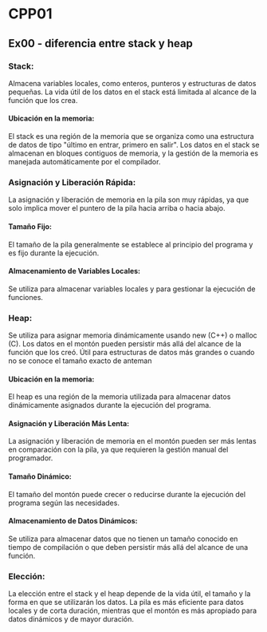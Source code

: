 # CPP01

## Ex00 - diferencia entre stack y heap

### Stack:

Almacena variables locales, como enteros, punteros y estructuras de datos pequeñas.
La vida útil de los datos en el stack está limitada al alcance de la función que los crea.

#### Ubicación en la memoria:

El stack es una región de la memoria que se organiza como una estructura de datos de tipo "último en entrar, primero en salir".
Los datos en el stack se almacenan en bloques contiguos de memoria, y la gestión de la memoria es manejada automáticamente por el compilador.

### Asignación y Liberación Rápida:

La asignación y liberación de memoria en la pila son muy rápidas, ya que solo implica mover el puntero de la pila hacia arriba o hacia abajo.

#### Tamaño Fijo:

El tamaño de la pila generalmente se establece al principio del programa y es fijo durante la ejecución.

#### Almacenamiento de Variables Locales:

Se utiliza para almacenar variables locales y para gestionar la ejecución de funciones.

### Heap:

Se utiliza para asignar memoria dinámicamente usando new (C++) o malloc (C).
Los datos en el montón pueden persistir más allá del alcance de la función que los creó.
Útil para estructuras de datos más grandes o cuando no se conoce el tamaño exacto de anteman

#### Ubicación en la memoria:

El heap es una región de la memoria utilizada para almacenar datos dinámicamente asignados durante la ejecución del programa.

#### Asignación y Liberación Más Lenta:

La asignación y liberación de memoria en el montón pueden ser más lentas en comparación con la pila, ya que requieren la gestión manual del programador.

#### Tamaño Dinámico:

El tamaño del montón puede crecer o reducirse durante la ejecución del programa según las necesidades.

#### Almacenamiento de Datos Dinámicos:

Se utiliza para almacenar datos que no tienen un tamaño conocido en tiempo de compilación o que deben persistir más allá del alcance de una función.

### Elección:
La elección entre el stack y el heap depende de la vida útil, el tamaño y la forma en que se utilizarán los datos.
La pila es más eficiente para datos locales y de corta duración, mientras que el montón es más apropiado para datos dinámicos y de mayor duración.
